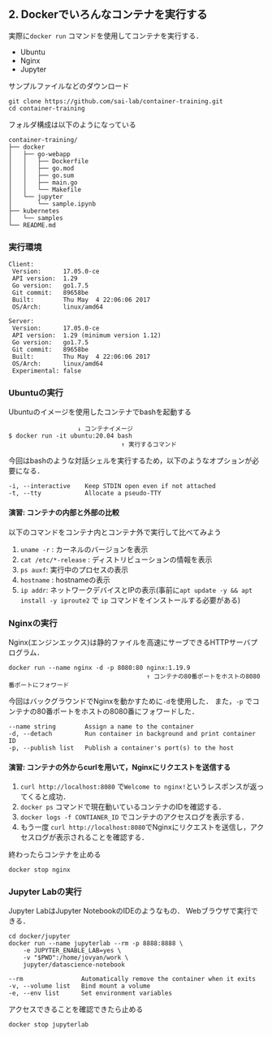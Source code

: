 ## 2. Dockerでいろんなコンテナを実行する

実際に`docker run` コマンドを使用してコンテナを実行する．

- Ubuntu
- Nginx
- Jupyter

サンプルファイルなどのダウンロード
```
git clone https://github.com/sai-lab/container-training.git
cd container-training
```

フォルダ構成は以下のようになっている
```
container-training/
├── docker
│   ├── go-webapp
│   │   ├── Dockerfile
│   │   ├── go.mod
│   │   ├── go.sum
│   │   ├── main.go
│   │   └── Makefile
│   └── jupyter
│       └── sample.ipynb
├── kubernetes
│   └── samples
└── README.md
```

### 実行環境

```
Client:
 Version:      17.05.0-ce
 API version:  1.29
 Go version:   go1.7.5
 Git commit:   89658be
 Built:        Thu May  4 22:06:06 2017
 OS/Arch:      linux/amd64

Server:
 Version:      17.05.0-ce
 API version:  1.29 (minimum version 1.12)
 Go version:   go1.7.5
 Git commit:   89658be
 Built:        Thu May  4 22:06:06 2017
 OS/Arch:      linux/amd64
 Experimental: false
```


### Ubuntuの実行

Ubuntuのイメージを使用したコンテナでbashを起動する
```
                   ↓ コンテナイメージ
$ docker run -it ubuntu:20.04 bash
                               ↑ 実行するコマンド
```

今回はbashのような対話シェルを実行するため，以下のようなオプションが必要になる．
```
-i, --interactive    Keep STDIN open even if not attached
-t, --tty            Allocate a pseudo-TTY
```

#### 演習: コンテナの内部と外部の比較

以下のコマンドをコンテナ内とコンテナ外で実行して比べてみよう
1. `uname -r` : カーネルのバージョンを表示
1. `cat /etc/*-release` : ディストリビューションの情報を表示
1. `ps auxf`: 実行中のプロセスの表示
1.  `hostname` : hostnameの表示
1. `ip addr`: ネットワークデバイスとIPの表示(事前に`apt update -y && apt install -y iproute2` で `ip` コマンドをインストールする必要がある)

### Nginxの実行

Nginx(エンジンエックス)は静的ファイルを高速にサーブできるHTTPサーバプログラム．

```
docker run --name nginx -d -p 8080:80 nginx:1.19.9
                                      ↑ コンテナの80番ポートをホストの8080番ポートにフォワード
```

今回はバックグラウンドでNginxを動かすために`-d`を使用した．
また，`-p` でコンテナの80番ポートをホストの8080番にフォワードした．


```
--name string        Assign a name to the container
-d, --detach         Run container in background and print container ID
-p, --publish list   Publish a container's port(s) to the host
```

#### 演習: コンテナの外からcurlを用いて，Nginxにリクエストを送信する

1. `curl http://localhost:8080` で`Welcome to nginx!`というレスポンスが返ってくると成功．
1. `docker ps` コマンドで現在動いているコンテナのIDを確認する．
1. `docker logs -f CONTIANER_ID` でコンテナのアクセスログを表示する．
1.  もう一度 `curl http://localhost:8080`でNginxにリクエストを送信し，アクセスログが表示されることを確認する．

終わったらコンテナを止める
```
docker stop nginx
```

### Jupyter Labの実行

Jupyter LabはJupyter NotebookのIDEのようなもの．
Webブラウザで実行できる．

```
cd docker/jupyter
docker run --name jupyterlab --rm -p 8888:8888 \
    -e JUPYTER_ENABLE_LAB=yes \
    -v "$PWD":/home/jovyan/work \
    jupyter/datascience-notebook
```

```
--rm                Automatically remove the container when it exits
-v, --volume list   Bind mount a volume
-e, --env list      Set environment variables
```

アクセスできることを確認できたら止める
```
docker stop jupyterlab
```
